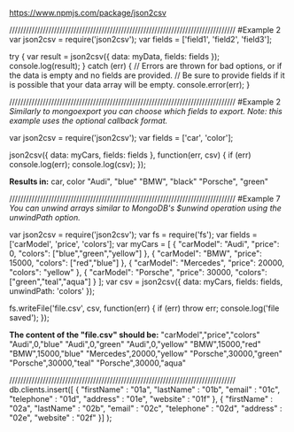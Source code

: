 https://www.npmjs.com/package/json2csv

/////////////////////////////////////////////////////////////////////////////////
#Example 2
var json2csv = require('json2csv');
var fields = ['field1', 'field2', 'field3'];
 
try {
  var result = json2csv({ data: myData, fields: fields });
  console.log(result);
} catch (err) {
  // Errors are thrown for bad options, or if the data is empty and no fields are provided. 
  // Be sure to provide fields if it is possible that your data array will be empty. 
  console.error(err);
}

/////////////////////////////////////////////////////////////////////////////////
#Example 2
*Similarly to mongoexport you can choose which fields to export.*
*Note: this example uses the optional callback format.*

var json2csv = require('json2csv');
var fields = ['car', 'color'];
 
json2csv({ data: myCars, fields: fields }, function(err, csv) {
  if (err) console.log(err);
  console.log(csv);
});

**Results in:**
car, color
"Audi", "blue"
"BMW", "black"
"Porsche", "green"

/////////////////////////////////////////////////////////////////////////////////
#Example 7
*You can unwind arrays similar to MongoDB's $unwind operation using the unwindPath option.*

var json2csv = require('json2csv');
var fs = require('fs');
var fields = ['carModel', 'price', 'colors'];
var myCars = [
  {
    "carModel": "Audi",
    "price": 0,
    "colors": ["blue","green","yellow"]
  }, {
    "carModel": "BMW",
    "price": 15000,
    "colors": ["red","blue"]
  }, {
    "carModel": "Mercedes",
    "price": 20000,
    "colors": "yellow"
  }, {
    "carModel": "Porsche",
    "price": 30000,
    "colors": ["green","teal","aqua"]
  }
];
var csv = json2csv({ data: myCars, fields: fields, unwindPath: 'colors' });
 
fs.writeFile('file.csv', csv, function(err) {
  if (err) throw err;
  console.log('file saved');
});

**The content of the "file.csv" should be:**
"carModel","price","colors"
"Audi",0,"blue"
"Audi",0,"green"
"Audi",0,"yellow"
"BMW",15000,"red"
"BMW",15000,"blue"
"Mercedes",20000,"yellow"
"Porsche",30000,"green"
"Porsche",30000,"teal"
"Porsche",30000,"aqua"



/////////////////////////////////////////////////////////////////////////////////
db.clients.insert([
{
		"firstName" : "01a",
		"lastName" : "01b",
		"email" : "01c",
                "telephone" : "01d",
                "address" : "01e",
                "website" : "01f"
	},
        {
		"firstName" : "02a",
		"lastName" : "02b",
		"email" : "02c",
                "telephone" : "02d",
                "address" : "02e",
                "website" : "02f"
	}]
        );